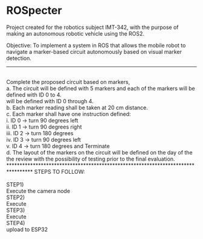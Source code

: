 # ROSpecter
Project created for the robotics subject IMT-342, with the purpose of making an autonomous robotic vehicle using the ROS2.

Objective: To implement a system in ROS that allows the mobile robot to navigate a marker-based circuit autonomously based on visual marker detection.
<br>
*********************************************************************************
<br>
Complete the proposed circuit based on markers,
<br>
a. The circuit will be defined with 5 markers and each of the markers will be defined with ID 0 to 4.<br>
will be defined with ID 0 through 4.<br>
b. Each marker reading shall be taken at 20 cm distance.<br>
c. Each marker shall have one instruction defined:<br>
i. ID 0 -> turn 90 degrees left<br>
ii. ID 1 -> turn 90 degrees right<br>
iii. ID 2 -> turn 180 degrees<br>
iv. ID 3 -> turn 90 degrees left<br>
v. ID 4 -> turn 180 degrees and Terminate<br>
d. The layout of the markers on the circuit will be defined on the day of the<br>
the review with the possibility of testing prior to the final evaluation.<br>
*********************************************************************************
STEPS TO FOLLOW:<br>
<br>
STEP1)<br>
Execute the camera node<br>
STEP2)<br>
Execute <aruco_detector.py><br>
STEP3)<br>
Execute <Aruco_control.py><br>
STEP4)<br>
upload <IMU_motors.ino> to ESP32<br>

